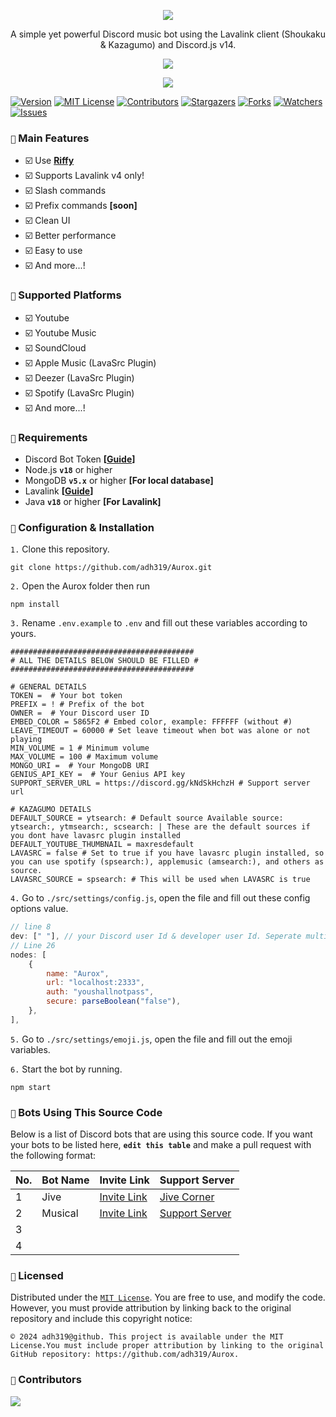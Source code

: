 <p align="center">
<img src="https://capsule-render.vercel.app/api?type=waving&color=gradient&height=200&section=header&text=Aurox&fontSize=80&fontAlignY=35&animation=twinkling&fontColor=gradient"/> 
</p>

<p align="center"> 
  A simple yet powerful Discord music bot using the Lavalink client (Shoukaku & Kazagumo) and Discord.js v14.
</p>

<p align="center"> 
  <a href="https://ko-fi.com/enourdev" target="_blank"> <img src="https://ko-fi.com/img/githubbutton_sm.svg"/> </a>
</p>

<p align="center"> 
  <a href="https://discord.gg/xhTVzbS5NU" target="_blank"> <img src="https://discordapp.com/api/guilds/1056011738950156359/widget.png?style=banner2"/> </a>
</p>

[![Version][version-shield]](version-url) [![MIT License][license-shield]][license-url] [![Contributors][contributors-shield]][contributors-url] [![Stargazers][stars-shield]][stars-url] [![Forks][forks-shield]][forks-url] [![Watchers][watchers-shield]][watchers-url] [![Issues][issues-shield]][issues-url]

### `📢` Main Features

-   ☑️ Use **[Riffy](https://github.com/riffy-team/riffy.git)**
-   ☑️ Supports Lavalink v4 only!
-   ☑️ Slash commands
-   ☑️ Prefix commands **[soon]**
-   ☑️ Clean UI
-   ☑️ Better performance
-   ☑️ Easy to use
-   ☑️ And more...!

### `🎵` Supported Platforms

-   ☑️ Youtube
-   ☑️ Youtube Music
-   ☑️ SoundCloud
-   ☑️ Apple Music (LavaSrc Plugin)
-   ☑️ Deezer (LavaSrc Plugin)
-   ☑️ Spotify (LavaSrc Plugin)
-   ☑️ And more...!

### `📌` Requirements

-   Discord Bot Token **[[Guide](https://discordjs.guide/preparations/setting-up-a-bot-application.html#creating-your-bot)]**
-   Node.js **`v18`** or higher
-   MongoDB **`v5.x`** or higher **[For local database]**
-   Lavalink **[[Guide](https://lavalink.dev/)]**
-   Java **`v18`** or higher **[For Lavalink]**

### `🚀` Configuration & Installation

`1.` Clone this repository.

```
git clone https://github.com/adh319/Aurox.git
```

`2.` Open the Aurox folder then run

```
npm install
```

`3.` Rename `.env.example` to `.env` and fill out these variables according to yours.

```
#########################################
# ALL THE DETAILS BELOW SHOULD BE FILLED #
#########################################

# GENERAL DETAILS
TOKEN =  # Your bot token
PREFIX = ! # Prefix of the bot
OWNER =  # Your Discord user ID
EMBED_COLOR = 5865F2 # Embed color, example: FFFFFF (without #)
LEAVE_TIMEOUT = 60000 # Set leave timeout when bot was alone or not playing
MIN_VOLUME = 1 # Minimum volume
MAX_VOLUME = 100 # Maximum volume
MONGO_URI =  # Your MongoDB URI
GENIUS_API_KEY =  # Your Genius API key
SUPPORT_SERVER_URL = https://discord.gg/kNdSkHchzH # Support server url

# KAZAGUMO DETAILS
DEFAULT_SOURCE = ytsearch: # Default source Available source: ytsearch:, ytmsearch:, scsearch: | These are the default sources if you dont have lavasrc plugin installed
DEFAULT_YOUTUBE_THUMBNAIL = maxresdefault
LAVASRC = false # Set to true if you have lavasrc plugin installed, so you can use spotify (spsearch:), applemusic (amsearch:), and others as source.
LAVASRC_SOURCE = spsearch: # This will be used when LAVASRC is true
```

`4.` Go to `./src/settings/config.js`, open the file and fill out these config options value.

```js
// line 8
dev: [" "], // your Discord user Id & developer user Id. Seperate multiple Ids with a comma (,)
// Line 26
nodes: [
    {
        name: "Aurox",
        url: "localhost:2333",
        auth: "youshallnotpass",
        secure: parseBoolean("false"),
    },
],
```

`5.` Go to `./src/settings/emoji.js`, open the file and fill out the emoji variables.

`6.` Start the bot by running.

```
npm start
```

### `🤖` Bots Using This Source Code

Below is a list of Discord bots that are using this source code. If you want your bots to be listed here, **`edit this table`** and make a pull request with the following format:

| No. | Bot Name           | Invite Link                                   | Support Server                                 |
|-----|--------------------|-----------------------------------------------|------------------------------------------------|
| 1   | Jive  | [Invite Link](https://discord.com/oauth2/authorize?client_id=1019954630551158934)   | [Jive Corner](https://discord.gg/kNdSkHchzH)  |
| 2   | Musical | [Invite Link](https://discord.com/oauth2/authorize?client_id=1085342308934889592)  | [Support Server](https://discord.gg/PhjnJygSGv)  |
| 3   |   |    |   |
| 4   |   |    |   |

### `🔐` Licensed

Distributed under the [`MIT License`](https://github.com/adh319/Aurox/blob/main/LICENSE). You are free to use, and modify the code. However, you must provide attribution by linking back to the original repository and include this copyright notice:
```
© 2024 adh319@github. This project is available under the MIT License.You must include proper attribution by linking to the original GitHub repository: https://github.com/adh319/Aurox.
```

### `👥` Contributors

<a href="https://github.com/adh319/Aurox/graphs/contributors">
  <img src="https://contributors-img.web.app/image?repo=adh319/Aurox" />
</a>

[version-shield]: https://img.shields.io/github/package-json/v/adh319/Aurox?style=for-the-badge
[contributors-shield]: https://img.shields.io/github/contributors/adh319/Aurox.svg?style=for-the-badge
[contributors-url]: https://github.com/adh319/Aurox/graphs/contributors
[forks-shield]: https://img.shields.io/github/forks/adh319/Aurox.svg?style=for-the-badge
[forks-url]: https://github.com/adh319/Aurox/network/members
[watchers-shield]: https://img.shields.io/github/watchers/adh319/Aurox?style=for-the-badge
[watchers-url]: https://github.com/adh319/Aurox
[stars-shield]: https://img.shields.io/github/stars/adh319/Aurox.svg?style=for-the-badge
[stars-url]: https://github.com/adh319/Aurox/stargazers
[issues-shield]: https://img.shields.io/github/issues/adh319/Aurox.svg?style=for-the-badge
[issues-url]: https://github.com/adh319/Aurox/issues
[license-shield]: https://img.shields.io/github/license/adh319/Aurox.svg?style=for-the-badge
[license-url]: https://github.com/adh319/Aurox/blob/main/LICENSE
[spon-img]: https://media.discordapp.net/attachments/979364157541462066/982734017671606322/Vultr_Logo_Download_Vector.png
